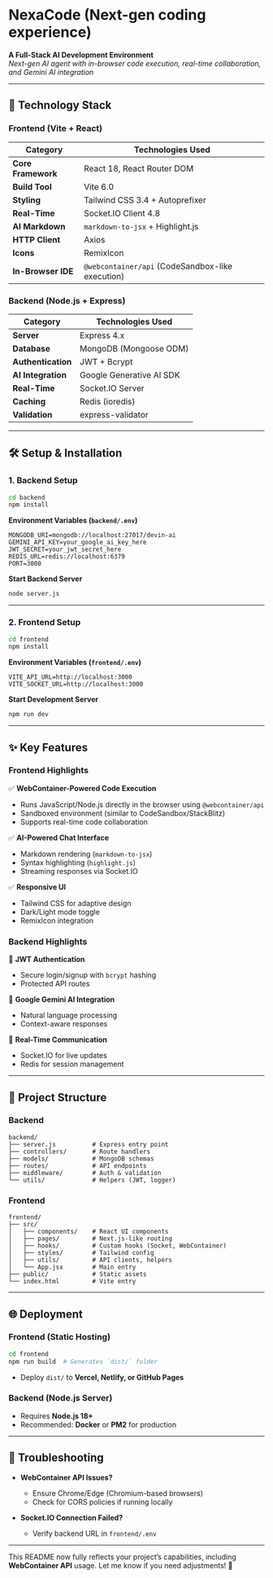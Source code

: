 

# **NexaCode (Next-gen coding experience)**  
**A Full-Stack AI Development Environment**  
*Next-gen AI agent with in-browser code execution, real-time collaboration, and Gemini AI integration*  

---

## **🚀 Technology Stack**  

### **Frontend (Vite + React)**  
| Category          | Technologies Used |  
|-------------------|-------------------|  
| **Core Framework** | React 18, React Router DOM |  
| **Build Tool**    | Vite 6.0 |  
| **Styling**       | Tailwind CSS 3.4 + Autoprefixer |  
| **Real-Time**     | Socket.IO Client 4.8 |  
| **AI Markdown**   | `markdown-to-jsx` + Highlight.js |  
| **HTTP Client**   | Axios |  
| **Icons**         | RemixIcon |  
| **In-Browser IDE**| `@webcontainer/api` (CodeSandbox-like execution) |  

### **Backend (Node.js + Express)**  
| Category          | Technologies Used |  
|-------------------|-------------------|  
| **Server**        | Express 4.x |  
| **Database**      | MongoDB (Mongoose ODM) |  
| **Authentication**| JWT + Bcrypt |  
| **AI Integration**| Google Generative AI SDK |  
| **Real-Time**     | Socket.IO Server |  
| **Caching**       | Redis (ioredis) |  
| **Validation**    | express-validator |  

---

## **🛠️ Setup & Installation**  

### **1. Backend Setup**  
```bash
cd backend
npm install
```
**Environment Variables (`backend/.env`)**  
```env
MONGODB_URI=mongodb://localhost:27017/devin-ai
GEMINI_API_KEY=your_google_ai_key_here
JWT_SECRET=your_jwt_secret_here
REDIS_URL=redis://localhost:6379
PORT=3000
```

**Start Backend Server**  
```bash
node server.js
```

---

### **2. Frontend Setup**  
```bash
cd frontend
npm install
```
**Environment Variables (`frontend/.env`)**  
```env
VITE_API_URL=http://localhost:3000
VITE_SOCKET_URL=http://localhost:3000
```

**Start Development Server**  
```bash
npm run dev
```

---

## **✨ Key Features**  

### **Frontend Highlights**  
✅ **WebContainer-Powered Code Execution**  
- Runs JavaScript/Node.js directly in the browser using `@webcontainer/api`  
- Sandboxed environment (similar to CodeSandbox/StackBlitz)  
- Supports real-time code collaboration  

✅ **AI-Powered Chat Interface**  
- Markdown rendering (`markdown-to-jsx`)  
- Syntax highlighting (`highlight.js`)  
- Streaming responses via Socket.IO  

✅ **Responsive UI**  
- Tailwind CSS for adaptive design  
- Dark/Light mode toggle  
- RemixIcon integration  

### **Backend Highlights**  
🔐 **JWT Authentication**  
- Secure login/signup with `bcrypt` hashing  
- Protected API routes  

🤖 **Google Gemini AI Integration**  
- Natural language processing  
- Context-aware responses  

🔌 **Real-Time Communication**  
- Socket.IO for live updates  
- Redis for session management  

---

## **📂 Project Structure**  

### **Backend**  
```
backend/
├── server.js          # Express entry point
├── controllers/       # Route handlers
├── models/            # MongoDB schemas
├── routes/            # API endpoints
├── middleware/        # Auth & validation
└── utils/             # Helpers (JWT, logger)
```

### **Frontend**  
```
frontend/
├── src/
│   ├── components/    # React UI components
│   ├── pages/         # Next.js-like routing
│   ├── hooks/         # Custom hooks (Socket, WebContainer)
│   ├── styles/        # Tailwind config
│   ├── utils/         # API clients, helpers
│   └── App.jsx        # Main entry
├── public/            # Static assets
└── index.html         # Vite entry
```

---

## **🌐 Deployment**  

### **Frontend (Static Hosting)**  
```bash
cd frontend
npm run build  # Generates `dist/` folder
```
- Deploy `dist/` to **Vercel, Netlify, or GitHub Pages**  

### **Backend (Node.js Server)**  
- Requires **Node.js 18+**  
- Recommended: **Docker** or **PM2** for production  

---

## **🔧 Troubleshooting**  
- **WebContainer API Issues?**  
  - Ensure Chrome/Edge (Chromium-based browsers)  
  - Check for CORS policies if running locally  

- **Socket.IO Connection Failed?**  
  - Verify backend URL in `frontend/.env`  

---

This README now fully reflects your project’s capabilities, including **WebContainer API** usage. Let me know if you need adjustments! 🚀
